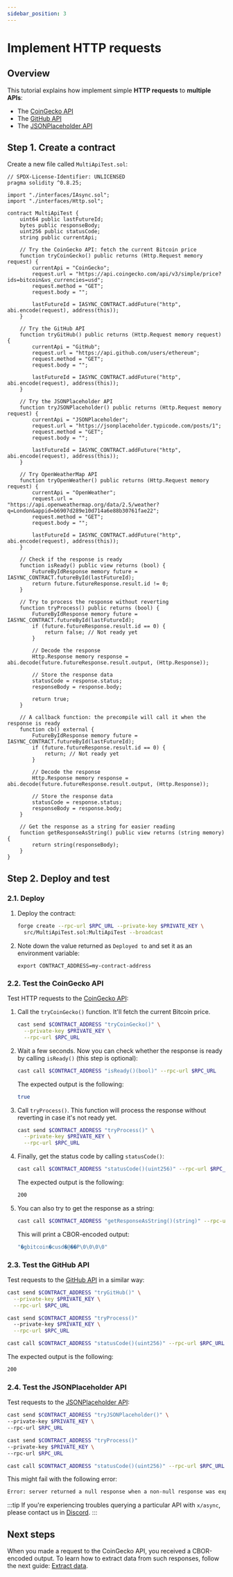 ```yaml
---
sidebar_position: 3
---
```


# Implement HTTP requests

## Overview

This tutorial explains how implement simple **HTTP requests** to **multiple APIs**:

- The [CoinGecko API](https://docs.coingecko.com/reference/introduction)
- The [GitHub API](https://docs.github.com/en/rest?apiVersion=2022-11-28)
- The [JSONPlaceholder API](https://jsonplaceholder.typicode.com)

## Step 1. Create a contract

Create a new file called `MultiApiTest.sol`:

```solidity title="warden-http-examples/src/MultiApiTest.sol"
// SPDX-License-Identifier: UNLICENSED
pragma solidity ^0.8.25;

import "./interfaces/IAsync.sol";
import "./interfaces/Http.sol";

contract MultiApiTest {
    uint64 public lastFutureId;
    bytes public responseBody;
    uint256 public statusCode;
    string public currentApi;
    
    // Try the CoinGecko API: fetch the current Bitcoin price
    function tryCoinGecko() public returns (Http.Request memory request) {
        currentApi = "CoinGecko";
        request.url = "https://api.coingecko.com/api/v3/simple/price?ids=bitcoin&vs_currencies=usd";
        request.method = "GET";
        request.body = "";
        
        lastFutureId = IASYNC_CONTRACT.addFuture("http", abi.encode(request), address(this));
    }
    
    // Try the GitHub API
    function tryGitHub() public returns (Http.Request memory request) {
        currentApi = "GitHub";
        request.url = "https://api.github.com/users/ethereum";
        request.method = "GET";
        request.body = "";
        
        lastFutureId = IASYNC_CONTRACT.addFuture("http", abi.encode(request), address(this));
    }
    
    // Try the JSONPlaceholder API
    function tryJSONPlaceholder() public returns (Http.Request memory request) {
        currentApi = "JSONPlaceholder";
        request.url = "https://jsonplaceholder.typicode.com/posts/1";
        request.method = "GET";
        request.body = "";
        
        lastFutureId = IASYNC_CONTRACT.addFuture("http", abi.encode(request), address(this));
    }
    
    // Try OpenWeatherMap API
    function tryOpenWeather() public returns (Http.Request memory request) {
        currentApi = "OpenWeather";
        request.url = "https://api.openweathermap.org/data/2.5/weather?q=London&appid=b6907d289e10d714a6e88b30761fae22";
        request.method = "GET";
        request.body = "";
        
        lastFutureId = IASYNC_CONTRACT.addFuture("http", abi.encode(request), address(this));
    }
    
    // Check if the response is ready
    function isReady() public view returns (bool) {
        FutureByIdResponse memory future = IASYNC_CONTRACT.futureById(lastFutureId);
        return future.futureResponse.result.id != 0;
    }
    
    // Try to process the response without reverting
    function tryProcess() public returns (bool) {
        FutureByIdResponse memory future = IASYNC_CONTRACT.futureById(lastFutureId);
        if (future.futureResponse.result.id == 0) {
            return false; // Not ready yet
        }
        
        // Decode the response
        Http.Response memory response = abi.decode(future.futureResponse.result.output, (Http.Response));
        
        // Store the response data
        statusCode = response.status;
        responseBody = response.body;
        
        return true;
    }
    
    // A callback function: the precompile will call it when the response is ready
    function cb() external {
        FutureByIdResponse memory future = IASYNC_CONTRACT.futureById(lastFutureId);
        if (future.futureResponse.result.id == 0) {
            return; // Not ready yet
        }
        
        // Decode the response
        Http.Response memory response = abi.decode(future.futureResponse.result.output, (Http.Response));
        
        // Store the response data
        statusCode = response.status;
        responseBody = response.body;
    }
    
    // Get the response as a string for easier reading
    function getResponseAsString() public view returns (string memory) {
        return string(responseBody);
    }
}
```

## Step 2. Deploy and test

### 2.1. Deploy

1. Deploy the contract:
   
   ```bash
   forge create --rpc-url $RPC_URL --private-key $PRIVATE_KEY \
     src/MultiApiTest.sol:MultiApiTest --broadcast
   ```

2. Note down the value returned as `Deployed to` and set it as an environment variable:

   ```
   export CONTRACT_ADDRESS=my-contract-address
   ```

### 2.2. Test the CoinGecko API

Test HTTP requests to the [CoinGecko API](https://docs.coingecko.com/reference/introduction):

1. Call the `tryCoinGecko()` function. It'll fetch the current Bitcoin price.

   ```bash
   cast send $CONTRACT_ADDRESS "tryCoinGecko()" \
     --private-key $PRIVATE_KEY \
     --rpc-url $RPC_URL
   ```

2. Wait a few seconds. Now you can check whether the response is ready by calling `isReady()` (this step is optional):

   ```bash
   cast call $CONTRACT_ADDRESS "isReady()(bool)" --rpc-url $RPC_URL
   ```
   
   The expected output is the following:
   
   ```bash
   true
   ```
   
3. Call `tryProcess()`. This function will process the response without reverting in case it's not ready yet.
   
   ```bash
   cast send $CONTRACT_ADDRESS "tryProcess()" \
     --private-key $PRIVATE_KEY \
     --rpc-url $RPC_URL
   ```

4. Finally, get the status code by calling `statusCode()`:
   
   ```bash
   cast call $CONTRACT_ADDRESS "statusCode()(uint256)" --rpc-url $RPC_URL
   ```

   The expected output is the following:

   ```bash
   200
   ```

5. You can also try to get the response as a string:

   ```bash
   cast call $CONTRACT_ADDRESS "getResponseAsString()(string)" --rpc-url $RPC_URL
   ```

   This will print a CBOR-encoded output:
   
   ```bash
   "�gbitcoin�cusd�@��P\0\0\0\0"
   ```

### 2.3. Test the GitHub API   

Test requests to the [GitHub API](https://docs.github.com/en/rest?apiVersion=2022-11-28) in a similar way:

```bash
cast send $CONTRACT_ADDRESS "tryGitHub()" \
  --private-key $PRIVATE_KEY \
  --rpc-url $RPC_URL
```
```bash
cast send $CONTRACT_ADDRESS "tryProcess()"
  --private-key $PRIVATE_KEY \
  --rpc-url $RPC_URL
```
```bash
cast call $CONTRACT_ADDRESS "statusCode()(uint256)" --rpc-url $RPC_URL
```

The expected output is the following:

```bash
200
   ```

### 2.4. Test the JSONPlaceholder API

Test requests to the [JSONPlaceholder API](https://jsonplaceholder.typicode.com):

```bash
cast send $CONTRACT_ADDRESS "tryJSONPlaceholder()" \
--private-key $PRIVATE_KEY \
--rpc-url $RPC_URL
```
```bash
cast send $CONTRACT_ADDRESS "tryProcess()"
--private-key $PRIVATE_KEY \
--rpc-url $RPC_URL
```
```bash
cast call $CONTRACT_ADDRESS "statusCode()(uint256)" --rpc-url $RPC_URL
```

This might fail with the following error:

```bash
Error: server returned a null response when a non-null response was expected
```

:::tip
If you're experiencing troubles querying a particular API with `x/async`, please contact us in [Discord](https://discord.com/invite/wardenprotocol).
:::

## Next steps

When you made a request to the CoinGecko API, you received a CBOR-encoded output. To learn how to extract data from such responses, follow the next guide: [Extract data](extract-data).



